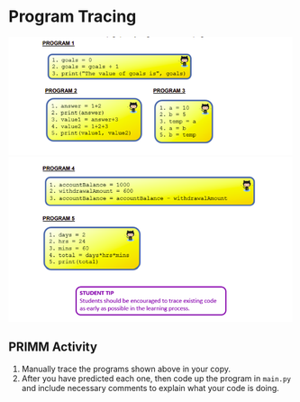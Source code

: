 # Program Tracing  

![image](image.png)
![image](image_2.png)

  ## PRIMM Activity 
  1. Manually trace the programs shown above in your copy.
  2. After you have predicted each one, then code up the program in ``main.py`` and include necessary comments to explain what your code is doing.


  